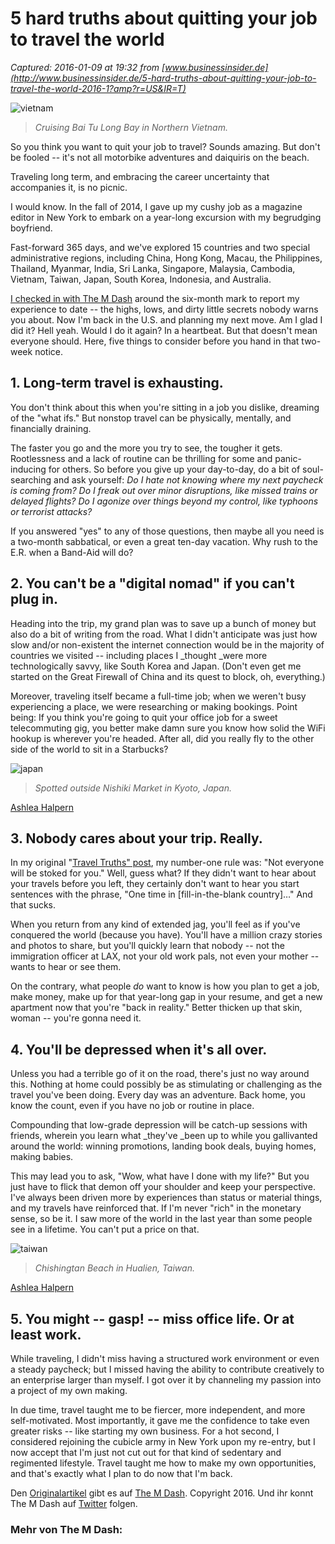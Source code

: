 # 5 hard truths about quitting your job to travel the world

_Captured: 2016-01-09 at 19:32 from [www.businessinsider.de](http://www.businessinsider.de/5-hard-truths-about-quitting-your-job-to-travel-the-world-2016-1?amp?r=US&IR=T)_

![vietnam](http://static1.businessinsider.de/image/56912084dd08951d068b46b5-1024-1365/vietnam.jpg)

> _Cruising Bai Tu Long Bay in Northern Vietnam._

So you think you want to quit your job to travel? Sounds amazing. But don't be fooled -- it's not all motorbike adventures and daiquiris on the beach.

Traveling long term, and embracing the career uncertainty that accompanies it, is no picnic.

I would know. In the fall of 2014, I gave up my cushy job as a magazine editor in New York to embark on a year-long excursion with my begrudging boyfriend.

Fast-forward 365 days, and we've explored 15 countries and two special administrative regions, including China, Hong Kong, Macau, the Philippines, Thailand, Myanmar, India, Sri Lanka, Singapore, Malaysia, Cambodia, Vietnam, Taiwan, Japan, South Korea, Indonesia, and Australia.

[I checked in with The M Dash](https://mmlafleur.com/mdash/5-truths-about-quitting-your-job-to-travel) around the six-month mark to report my experience to date -- the highs, lows, and dirty little secrets nobody warns you about. Now I'm back in the U.S. and planning my next move. Am I glad I did it? Hell yeah. Would I do it again? In a heartbeat. But that doesn't mean everyone should. Here, five things to consider before you hand in that two-week notice.

## 1\. Long-term travel is exhausting.

You don't think about this when you're sitting in a job you dislike, dreaming of the "what ifs." But nonstop travel can be physically, mentally, and financially draining.

The faster you go and the more you try to see, the tougher it gets. Rootlessness and a lack of routine can be thrilling for some and panic-inducing for others. So before you give up your day-to-day, do a bit of soul-searching and ask yourself: _Do I hate not knowing where my next paycheck is coming from? Do I freak out over minor disruptions, like missed trains or delayed flights? Do I agonize over things beyond my control, like typhoons or terrorist attacks?_

If you answered "yes" to any of those questions, then maybe all you need is a two-month sabbatical, or even a great ten-day vacation. Why rush to the E.R. when a Band-Aid will do?

## 2\. You can't be a "digital nomad" if you can't plug in.

Heading into the trip, my grand plan was to save up a bunch of money but also do a bit of writing from the road. What I didn't anticipate was just how slow and/or non-existent the internet connection would be in the majority of countries we visited -- including places I _thought _were more technologically savvy, like South Korea and Japan. (Don't even get me started on the Great Firewall of China and its quest to block, oh, everything.)

Moreover, traveling itself became a full-time job; when we weren't busy experiencing a place, we were researching or making bookings. Point being: If you think you're going to quit your office job for a sweet telecommuting gig, you better make damn sure you know how solid the WiFi hookup is wherever you're headed. After all, did you really fly to the other side of the world to sit in a Starbucks?

![japan](http://static6.businessinsider.de/image/56912085dd08951d068b46b6-1024-768/japan.jpg)

> _Spotted outside Nishiki Market in Kyoto, Japan._

[Ashlea Halpern](https://mmlafleur.com/mdash/quitting-your-job-to-travel-2)

## 3\. Nobody cares about your trip. Really.

In my original "[Travel Truths" post](https://mmlafleur.com/mdash/5-truths-about-quitting-your-job-to-travel), my number-one rule was: "Not everyone will be stoked for you." Well, guess what? If they didn't want to hear about your travels before you left, they certainly don't want to hear you start sentences with the phrase, "One time in [fill-in-the-blank country]…" And that sucks.

When you return from any kind of extended jag, you'll feel as if you've conquered the world (because you have). You'll have a million crazy stories and photos to share, but you'll quickly learn that nobody -- not the immigration officer at LAX, not your old work pals, not even your mother -- wants to hear or see them.

On the contrary, what people _do_ want to know is how you plan to get a job, make money, make up for that year-long gap in your resume, and get a new apartment now that you're "back in reality." Better thicken up that skin, woman -- you're gonna need it.

## 4\. You'll be depressed when it's all over.

Unless you had a terrible go of it on the road, there's just no way around this. Nothing at home could possibly be as stimulating or challenging as the travel you've been doing. Every day was an adventure. Back home, you know the count, even if you have no job or routine in place.

Compounding that low-grade depression will be catch-up sessions with friends, wherein you learn what _they've _been up to while you gallivanted around the world: winning promotions, landing book deals, buying homes, making babies.

This may lead you to ask, "Wow, what have I done with my life?" But you just have to flick that demon off your shoulder and keep your perspective. I've always been driven more by experiences than status or material things, and my travels have reinforced that. If I'm never "rich" in the monetary sense, so be it. I saw more of the world in the last year than some people see in a lifetime. You can't put a price on that.

![taiwan](http://static2.businessinsider.de/image/56912085dd08951d068b46b7-1024-768/taiwan.jpg)

> _Chishingtan Beach in Hualien, Taiwan._

[Ashlea Halpern](https://mmlafleur.com/mdash/quitting-your-job-to-travel-2)

## 5\. You might -- gasp! -- miss office life. Or at least work.

While traveling, I didn't miss having a structured work environment or even a steady paycheck; but I missed having the ability to contribute creatively to an enterprise larger than myself. I got over it by channeling my passion into a project of my own making.

In due time, travel taught me to be fiercer, more independent, and more self-motivated. Most importantly, it gave me the confidence to take even greater risks -- like starting my own business. For a hot second, I considered rejoining the cubicle army in New York upon my re-entry, but I now accept that I'm just not cut out for that kind of sedentary and regimented lifestyle. Travel taught me how to make my own opportunities, and that's exactly what I plan to do now that I'm back.

Den [Originalartikel](https://mmlafleur.com/mdash/quitting-your-job-to-travel-2) gibt es auf [The M Dash](https://mmlafleur.com/mdash). Copyright 2016. Und ihr konnt The M Dash auf [Twitter](http://twitter.com/mmlafleur) folgen.

### Mehr von The M Dash:
